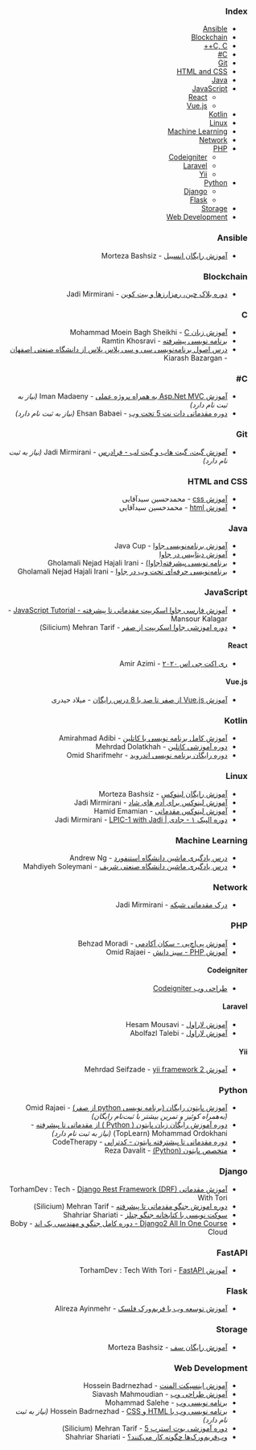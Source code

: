<div dir="rtl" markdown="1">

### Index

* [Ansible](#ansible)
* [Blockchain](#blockchain)
* [C, C++](#c)
* [C#](#csharp)
* [Git](#git)
* [HTML and CSS](#html-and-css)
* [Java](#java)
* [JavaScript](#javascript)
    * [React](#react)
    * [Vue.js](#vuejs)
* [Kotlin](#kotlin)
* [Linux](#linux)
* [Machine Learning](#machine-learning)
* [Network](#network)
* [PHP](#php)
    * [Codeigniter](#codeigniter)
    * [Laravel](#laravel)
    * [Yii](#yii)
* [Python](#python)
    * [Django](#django)
    * [Flask](#flask)
* [Storage](#storage)
* [Web Development](#web-development)


### Ansible

* [آموزش رایگان انسیبل](https://www.youtube.com/playlist?list=PLRMCwJJwWR1AKYcUkdcorTFR-bhXUN6oO) - Morteza Bashsiz&rlm;


### Blockchain

* [دوره بلاک چین، رمزارزها و بیت کوین](https://www.youtube.com/playlist?list=PL-tKrPVkKKE1gLxAL-56H-XR-fTapqofC) - Jadi Mirmirani&rlm;


### C

* [آموزش زبان C&rlm;](https://toplearn.com/courses/3255/%D8%A2%D9%85%D9%88%D8%B2%D8%B4-%D8%B1%D8%A7%DB%8C%DA%AF%D8%A7%D9%86-%D8%B2%D8%A8%D8%A7%D9%86-c) - Mohammad Moein Bagh Sheikhi&rlm;
* [برنامه نویسی پیشرفته](https://maktabkhooneh.org/course/%D8%A8%D8%B1%D9%86%D8%A7%D9%85%D9%87-%D9%86%D9%88%DB%8C%D8%B3%DB%8C-%D9%BE%DB%8C%D8%B4%D8%B1%D9%81%D8%AA%D9%87-mk187) - Ramtin Khosravi&rlm;
* [درس اصول برنامه‌نویسی سی و سی پلاس پلاس از دانشگاه صنعتی اصفهان](https://maktabkhooneh.org/course/%D8%A7%D8%B5%D9%88%D9%84-%D8%A8%D8%B1%D9%86%D8%A7%D9%85%D9%87-%D9%86%D9%88%DB%8C%D8%B3%DB%8C-C-%D9%88-C-mk68) - Kiarash Bazargan&rlm;


### <a id="csharp"></a>C\#

* [آموزش Asp.Net&lrm; MVC&rlm; به همراه پروژه عملی](https://toplearn.com/courses/web/%D8%A2%D9%85%D9%88%D8%B2%D8%B4-AspNet-MVC-%D8%A8%D9%87-%D9%87%D9%85%D8%B1%D8%A7%D9%87-%D9%BE%D8%B1%D9%88%DA%98%D9%87-%D8%B9%D9%85%D9%84%DB%8C) - Iman Madaeny *(نیاز به ثبت نام دارد)*
* [دوره مقدماتی دات نت 5&rlm; تحت وب](https://bugeto.net/courses/free-introductory-asp-dot-net-core-training-course) - Ehsan Babaei *(نیاز به ثبت نام دارد)*


### Git

* [آموزش گیت، گیت هاب و گیت لب - فرادرس](https://faradars.org/courses/fvgit9609-git-github-gitlab) - Jadi Mirmirani&rlm; *(نیاز به ثبت نام دارد)*


### HTML and CSS

* [آموزش css&rlm;](https://maktabkhooneh.org/course/%D8%A2%D9%85%D9%88%D8%B2%D8%B4-%D8%B1%D8%A7%DB%8C%DA%AF%D8%A7%D9%86-css-mk1265) - محمدحسین سیدآقایی
* [آموزش html&rlm;](https://maktabkhooneh.org/course/%D8%A2%D9%85%D9%88%D8%B2%D8%B4-%D8%B1%D8%A7%DB%8C%DA%AF%D8%A7%D9%86-html-mk1263) - محمدحسین سیدآقایی


### Java

* [آموزش  برنامه‌نویسی جاوا](https://javacup.ir/javacup-training-videos) - Java Cup&rlm;
* [آموزش ديتابيس در جاوا](https://b2n.ir/j02632)
* [برنامه نویسی پیشرفته(جاوا)](https://maktabkhooneh.org/course/%D8%A8%D8%B1%D9%86%D8%A7%D9%85%D9%87-%D9%86%D9%88%DB%8C%D8%B3%DB%8C-%D9%BE%DB%8C%D8%B4%D8%B1%D9%81%D8%AA%D9%87-%D8%AC%D8%A7%D9%88%D8%A7-mk242) - Gholamali Nejad Hajali Irani&rlm;
* [برنامه‌نویسی حرفه‌ای تحت وب در جاوا](https://maktabkhooneh.org/course/%D8%A8%D8%B1%D9%86%D8%A7%D9%85%D9%87-%D9%86%D9%88%DB%8C%D8%B3%DB%8C-%D8%AD%D8%B1%D9%81%D9%87-%D8%A7%DB%8C-%D8%AA%D8%AD%D8%AA-%D9%88%D8%A8-%D8%AF%D8%B1-%D8%AC%D8%A7%D9%88%D8%A7-mk282) - Gholamali Nejad Hajali Irani&rlm;


### JavaScript

* [آموزش فارسی جاوا اسکریپت مقدماتی تا پیشرفته - JavaScript Tutorial&rlm;](https://youtube.com/playlist?list=PLfbD3-Ao6cPpt5Y3Nkue_W-DrmdOLOaTH) - Mansour Kalagar&rlm;
* [دوره اموزشی جاوا اسکریپت از صفر](https://www.youtube.com/playlist?list=PLAt10Vana3Yctuu576LSxK6AiskBiWgOF) - Mehran Tarif&rlm; (Silicium&rlm;)


#### React

* [ری اکت جی اس ۲۰۲۰](https://www.youtube.com/playlist?list=PL3Y-E4YSE4wZpWH8CXwPBI1F13KhkIDEx) - Amir Azimi&rlm;


#### Vue.js

* [آموزش Vue.js&lrm; از صفر تا صد با 8 درس رایگان](https://sariasan.com/featured/vue-free-full-lessons) - میلاد حیدری


### Kotlin

* [آموزش کامل برنامه نویسی با کاتلین](https://www.youtube.com/watch?v=SwhXvaXx078) - Amirahmad Adibi&rlm;
* [دوره آموزشی کاتلین](https://mskm.ir/category/programming/kotlin/) - Mehrdad Dolatkhah&rlm;
* [دوره رایگان برنامه نویسی اندروید](https://www.youtube.com/playlist?list=PLoBWKLYZlNi7lecoeYXHC868ZH_AE1uXg) - Omid Sharifmehr&rlm;


### Linux

* [آموزش رایگان لینوکس](https://www.youtube.com/playlist?list=PLRMCwJJwWR1A3_ECuOqdIaR-XLnr6bDj_) - Morteza Bashsiz&rlm;
* [آموزش لینوکس برای آدم های شاد](https://www.youtube.com/playlist?list=PL-tKrPVkKKE2AniHDmp6zK9KGD1sjf0bd) - Jadi Mirmirani&rlm;
* [آموزش لینوکس مقدماتی](https://www.youtube.com/watch?v=ZwaBNkQKrts&list=PLPj7mSUQL4v_oVLO-2Q1QQ9fAH45u8z4A) - Hamid Emamian&rlm;
* [دوره الپیک ۱ - جادی \| LPIC-1 with Jadi&rlm;](https://www.youtube.com/playlist?list=PL7ePwBdxM4nswZ62DvL58yJZ9W4-hOLLB) - Jadi Mirmirani&rlm;


### Machine Learning

* [درس یادگیری ماشین دانشگاه استنفورد](https://maktabkhooneh.org/course/35-%DB%8C%D8%A7%D8%AF%DA%AF%DB%8C%D8%B1%DB%8C-%D9%85%D8%A7%D8%B4%DB%8C%D9%86-mk35) - Andrew Ng&rlm;
* [درس یادگیری ماشین دانشگاه صنعتی شریف](https://maktabkhooneh.org/course/273-%DB%8C%D8%A7%D8%AF%DA%AF%DB%8C%D8%B1%DB%8C-%D9%85%D8%A7%D8%B4%DB%8C%D9%86-mk273) - Mahdiyeh Soleymani&rlm;


### Network

* [درک مقدماتی شبکه](https://www.youtube.com/playlist?list=PL-tKrPVkKKE00meXoxmIy6EgldK5XE-Z) - Jadi Mirmirani&rlm;


### PHP

* [آموزش پی‌اچ‌پی - سکان آکادمی](https://sokanacademy.com/courses/php/%D8%A2%D9%85%D9%88%D8%B2%D8%B4-PHP) - Behzad Moradi&rlm;
* [آموزش PHP -&rlm; سبز دانش](https://sabzdanesh.com/php-tutorial/) - Omid Rajaei&rlm;


#### Codeigniter

* [طراحی وب Codeigniter&rlm;](https://maktabkhooneh.org/course/%D8%B7%D8%B1%D8%A7%D8%AD%DB%8C-%D9%88%D8%A8-Codeigniter-mk136)


#### Laravel

* [آموزش لاراول](https://roocket.ir/series/learn-laravel) - Hesam Mousavi&rlm;
* [آموزش لاراول](http://www.alefyar.com/laravel-tutorial) - Abolfazl Talebi&rlm;


#### Yii

* [آموزش yii framework 2&rlm;](https://maktabkhooneh.org/course/%D8%A2%D9%85%D9%88%D8%B2%D8%B4-yii-framework-2-mk205) - Mehrdad Seifzade&rlm;


### Python

* [آموزش پایتون رایگان (برنامه نویسی python&rlm; از صفر)](https://sabzdanesh.com/python-tutorial/) - Omid Rajaei *(به‌همراه کوئیز و تمرین بیشتر با ثبت‌نام رایگان)*
* [دوره آموزش رایگان زبان پایتون ( Python )&rlm; از مقدماتی تا پیشرفته](https://toplearn.com/courses/2150/%D8%A2%D9%85%D9%88%D8%B2%D8%B4-%D8%B1%D8%A7%DB%8C%DA%AF%D8%A7%D9%86-%D9%BE%D8%A7%DB%8C%D8%AA%D9%88%D9%86-(-python-)) - Mohammad Ordokhani&rlm; (TopLearn&rlm;) *(نیاز به ثبت نام دارد)*
* [دوره مقدماتی تا پیشترفته پایتون - کدتراپی](https://www.youtube.com/playlist?list=PLSMC8KtOWURqgm0c6iVXrGzK4ymzJUnfj) - CodeTherapy&rlm;
* [متخصص پایتون (Python)&rlm;](https://sabzlearn.ir/course/python/) - Reza Davalit&rlm;


### Django

* [آموزش مقدماتی Django Rest Framework (DRF)&rlm;](https://www.youtube.com/playlist?list=PL7MXODW7Gj1eGnm4dXnydgqSDb3pLpg9v) - TorhamDev : Tech With Tori&rlm;
* [دوره اموزش جنگو مقدماتی تا پیشرفته](https://www.youtube.com/playlist?list=PLAt10Vana3YeAwS_LyLCeu7chml8eP8bh) - Mehran Tarif&rlm; (Silicium&rlm;)
* [سوکت نویسی با کتابخانه جنگو چنلز](https://www.youtube.com/playlist?list=PLRU2zoAmuzJ2GD68st5SinXXv_Gv1lWRm) - Shahriar Shariati&rlm;
* [Django2 All In One Course -&rlm; دوره کامل جنگو و مهندسی بک اند](https://www.youtube.com/playlist?list=PLGlWjLcdLyGyqEqh9rBQ-9toPsFeHWrMr) - Boby Cloud&rlm;


### FastAPI

* [آموزش FastAPI&rlm;](https://www.youtube.com/playlist?list=PL7MXODW7Gj1c1jviyYkRHKNeU_9BK0Ud7) - TorhamDev : Tech With Tori&rlm;


### Flask

* [آموزش توسعه وب با فریم‌ورک فلسک](https://www.youtube.com/playlist?list=PLdUn5H7OTUk1WYCrDJpNGpJ2GFWd7yZaw) - Alireza Ayinmehr&rlm;


### Storage

* [آموزش رایگان سف](https://www.youtube.com/playlist?list=PLRMCwJJwWR1DhlYbrvwXCXbudzfxseo7E) - Morteza Bashsiz&rlm;


### Web Development

* [آموزش اینسپکت المنت](https://holosen.net/inspect-element-1/) - Hossein Badrnezhad&rlm;
* [آموزش طراحی وب](https://www.youtube.com/playlist?list=PLF10DSJQktjlCvLNuyxNjMPIHThHuIVqG) - Siavash Mahmoudian&rlm;
* [برنامه نویسی وب](https://maktabkhooneh.org/course/%D8%A8%D8%B1%D9%86%D8%A7%D9%85%D9%87-%D9%86%D9%88%DB%8C%D8%B3%DB%8C-%D9%88%D8%A8-mk74) - Mohammad Salehe&rlm;
* [برنامه نویسی وب با HTML&rlm; و CSS&rlm;](https://holosen.net/web-design/) - Hossein Badrnezhad&rlm; *(نیاز به ثبت نام دارد)*
* [دوره آموزشی بوت استرپ 5&rlm;](https://www.youtube.com/playlist?list=PLAt10Vana3YciJv9EIcNSsm1yTGpOdJIp) - Mehran Tarif&rlm; (Silicium&rlm;)
* [وب‌فریم‌ورک‌ها چگونه کار می‌کنند؟](https://www.youtube.com/playlist?list=PLRU2zoAmuzJ33x-___WkhyTJ8dDPaoOPk) - Shahriar Shariati&rlm;

</div>
